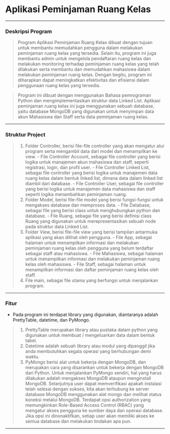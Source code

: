 # Aplikasi Peminjaman Ruang Kelas
--------------------------------------------------------------------------------------
### Deskripsi Program
> Program Aplikasi Peminjaman Ruang Kelas dibuat dengan tujuan untuk membantu memudahkan pengguna dalam melakukan peminjaman ruang kelas yang tersedia. Selain itu, program ini juga membantu admin untuk mengelola pendaftaran ruang kelas dan melakukan monitoring terhadap peminjaman ruang kelas yang telah dilakukan serta membantu dan memudahkan mahasiswa dalam melakukan peminjaman ruang kelas. Dengan begitu, program ini diharapkan dapat meningkatkan efektivitas dan efisiensi dalam penggunaan ruang kelas yang tersedia.

> Program ini dibuat dengan menggunakan Bahasa pemrograman Python dan mengimplementasikan struktur data Linked List. Aplikasi peminjaman ruang kelas ini juga menggunakan sebuah database, yaitu database MongoDB yang digunakan untuk menyimpan data akun Mahasiswa dan Staff serta data peminjaman ruang kelas.
--------------------------------------

### Struktur Project
> 1.	Folder Controller, berisi file-file controller yang akan mengatur alur program serta mengambil data dari model dan menampilkan ke view.
    -	File Controller Account, sebagai file controller yang berisi logika untuk manajemen akun mahasiswa dan staff, seperti registrasi, login, dan profil user.
    -	File Controller Linked List, sebagai file controller yang berisi logika untuk manajemen data ruang kelas dalam bentuk linked list, dimana data dalam linked list diambil dari database.
    -	File Controller User, sebagai file controller yang berisi logika untuk manajemen data mahasiswa dan staff seperti logika menambahkan peminjaman ruang.
> 2.	Folder Model, berisi file-file model yang berisi fungsi-fungsi untuk mengakses database dan memproses data.
    -	File Database, sebagai file yang berisi class untuk menghubungkan python dan database.
    -	File Ruang, sebagai file yang berisi definisi class Ruang yang digunakan untuk merepresentasikan sebuah node pada struktur data Linked List.
> 3.	Folder View, berisi file-file view yang berisi tampilan antarmuka aplikasi yang akan dilihat oleh pengguna.
    -	File App, sebagai halaman untuk menampilkan informasi dan melakukan peminjaman ruang kelas oleh pengguna yang belum terdaftar sebagai staff atau mahasiswa.
    -	File Mahasiswa, sebagai halaman untuk menampilkan informasi dan melakukan peminjaman ruang kelas oleh mahasiswa.
    -	File Staff, sebagai halaman untuk menampilkan informasi dan daftar peminjaman ruang kelas oleh staff.
> 4. File main, sebagai file utama yang berfungsi untuk menjalankan program.
--------------------------------------

### Fitur
- Pada program ini terdapat library yang digunakan, diantaranya adalah PrettyTable, datetime, dan PyMongo.
>  1. PrettyTable merupakan library atau pustaka dalam python yang digunakan untuk membuat / mengeluarkan data dalam bentuk tabel.
>  2. Datetime adalah sebuah library atau modul yang dipanggil jika anda membutuhkan segala operasi yang berhubungan demi waktu.
>  3. PyMongo berisi alat untuk bekerja dengan MongoDB, dan merupakan cara yang disarankan untuk bekerja dengan MongoDB dari Python.
     Untuk menjalankan PyMongo sendiri, hal yang harus dilakukan adalah mengakses MongoDB ataupun menginstall MongoDB. 
     Selanjutnya user dapat memverifikasi apakah instalasi telah selesai dengan sukses, kita akan terhubung ke server database MongoDB menggunakan alat mongo dan melihat status koneksi melalui MongoDB. 
     Terdapat opsi authorization yang memungkinkan Role-Based Access Control (RBAC) yang mengatur akses pengguna ke sumber daya dan operasi database. 
     Jika opsi ini dinonaktifkan, setiap user akan memiliki akses ke semua database dan melakukan tindakan apa pun.
--------------------------------------

